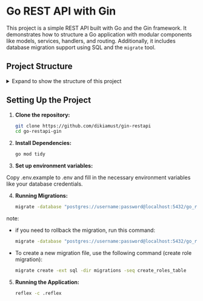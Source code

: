 # Go REST API with Gin

This project is a simple REST API built with Go and the Gin framework. It demonstrates how to structure a Go application with modular components like models, services, handlers, and routing. Additionally, it includes database migration support using SQL and the `migrate` tool.

## Project Structure

<details>
<summary>Expand to show the structure of this project</summary>

```sh
go-restapi-gin/
├── cmd/                     # Main application entry point 
│   └── main.go              # The main file to run the application
├── config/                  # Application configuration (environment, database, etc.)
│   └── config.go
├── internal/                # Internal application logic
│   ├── models/              
│   │   └── user_model.go
│   ├── services/            
│   │   └── user_service.go
│   ├── handlers/            
│   │   └── user_handler.go
│   ├── routes/              
│   │   └── routes.go
├── migrations/              # Database migration files
│   └── 202412120001_create_users_table.sql
├── scripts/                 # (Optional) scripts for setup, run migration, deployment, etc.
│   └── setup.sh
├── .env                     # Environment variables for runtime configuration
├── go.mod                   # File modul Go
└── go.sum                   # Go checksum file for dependencies
```

</details>




## Setting Up the Project

1. **Clone the repository:**

   ```bash
   git clone https://github.com/dikiamust/gin-restapi
   cd go-restapi-gin
   ```

2. **Install Dependencies:**

   ```bash
   go mod tidy
   ```

3. **Set up environment variables:**

Copy .env.example to .env and fill in the necessary environment variables like your database credentials.

4. **Running Migrations:**

   ```bash
   migrate -database "postgres://username:password@localhost:5432/go_restapi_gin?sslmode=disable" -path ./migrations up
   ```
note:
- if you need to rollback the migration, run this command:

   ```bash
   migrate -database "postgres://username:password@localhost:5432/go_restapi_gin?sslmode=disable" -path ./migrations down
   ```
- To create a new migration file, use the following command (create role migration):
   ```bash
   migrate create -ext sql -dir migrations -seq create_roles_table
   ```

5. **Running the Application:**
   ```bash
   reflex -c .reflex
   ```